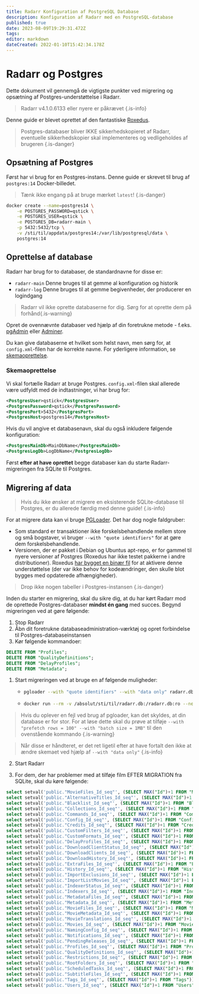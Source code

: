 ```yaml
---
title: Radarr Konfiguration af PostgreSQL Database
description: Konfiguration af Radarr med en PostgreSQL-database
published: true
date: 2023-08-09T19:29:31.472Z
tags: 
editor: markdown
dateCreated: 2022-01-10T15:42:34.178Z
---
```


# Radarr og Postgres

Dette dokument vil gennemgå de vigtigste punkter ved migrering og opsætning af Postgres-understøttelse i Radarr.

> Radarr v4.1.0.6133 eller nyere er påkrævet
{.is-info}

Denne guide er blevet oprettet af den fantastiske [Roxedus](https://github.com/Roxedus).

> Postgres-databaser bliver IKKE sikkerhedskopieret af Radarr, eventuelle sikkerhedskopier skal implementeres og vedligeholdes af brugeren
{.is-danger}

## Opsætning af Postgres

Først har vi brug for en Postgres-instans. Denne guide er skrevet til brug af `postgres:14` Docker-billedet.

> Tænk ikke engang på at bruge mærket `latest`! {.is-danger}

```bash
docker create --name=postgres14 \
    -e POSTGRES_PASSWORD=qstick \
    -e POSTGRES_USER=qstick \
    -e POSTGRES_DB=radarr-main \
    -p 5432:5432/tcp \
    -v /sti/til/appdata/postgres14:/var/lib/postgresql/data \
    postgres:14
```

## Oprettelse af database

Radarr har brug for to databaser, de standardnavne for disse er:

- `radarr-main`   Denne bruges til at gemme al konfiguration og historik
- `radarr-log`    Denne bruges til at gemme begivenheder, der producerer en logindgang

> Radarr vil ikke oprette databaserne for dig. Sørg for at oprette dem på forhånd{.is-warning}

Opret de ovennævnte databaser ved hjælp af din foretrukne metode - f.eks. [pgAdmin](https://www.pgadmin.org/) eller [Adminer](https://www.adminer.org/).

Du kan give databaserne et hvilket som helst navn, men sørg for, at `config.xml`-filen har de korrekte navne. For yderligere information, se [skemaoprettelse](/radarr/postgres-setup#schema-creation).

### Skemaoprettelse

Vi skal fortælle Radarr at bruge Postgres. `config.xml`-filen skal allerede være udfyldt med de indtastninger, vi har brug for:

```xml
<PostgresUser>qstick</PostgresUser>
<PostgresPassword>qstick</PostgresPassword>
<PostgresPort>5432</PostgresPort>
<PostgresHost>postgres14</PostgresHost>
```

Hvis du vil angive et databasenavn, skal du også inkludere følgende konfiguration:

```xml
<PostgresMainDb>MainDbName</PostgresMainDb>
<PostgresLogDb>LogDbName</PostgresLogDb>
```

Først **efter at have oprettet** begge databaser kan du starte Radarr-migreringen fra SQLite til Postgres.

## Migrering af data

> Hvis du ikke ønsker at migrere en eksisterende SQLite-database til Postgres, er du allerede færdig med denne guide! {.is-info}

For at migrere data kan vi bruge [PGLoader](https://github.com/dimitri/pgloader). Det har dog nogle faldgruber:

- Som standard er transaktioner ikke forskelsbehandlende mellem store og små bogstaver, vi bruger `--with "quote identifiers"` for at gøre dem forskelsbehandlende.
- Versionen, der er pakket i Debian og Ubuntus apt-repo, er for gammel til nyere versioner af Postgres (Roxedus har ikke testet pakkerne i andre distributioner).
  Roxedus [har bygget en binær fil](https://github.com/Roxedus/Pgloader-bin) for at aktivere denne understøttelse (der var ikke behov for kodeændringer, den skulle blot bygges med opdaterede afhængigheder).

> Drop ikke nogen tabeller i Postgres-instansen {.is-danger}

Inden du starter en migrering, skal du sikre dig, at du har kørt Radarr mod de oprettede Postgres-databaser **mindst én gang** med succes. Begynd migreringen ved at gøre følgende:

1. Stop Radarr
1. Åbn dit foretrukne databaseadministration-værktøj og opret forbindelse til Postgres-databaseinstansen
1. Kør følgende kommandoer:

```SQL
DELETE FROM "Profiles";
DELETE FROM "QualityDefinitions";
DELETE FROM "DelayProfiles";
DELETE FROM "Metadata";
```

1. Start migreringen ved at bruge en af følgende muligheder:

    - ```bash
      pgloader --with "quote identifiers" --with "data only" radarr.db 'postgresql://qstick:qstick@localhost/radarr-main'
      ```

    - ```bash
      docker run --rm -v /absolut/sti/til/radarr.db:/radarr.db:ro --network=host ghcr.io/roxedus/pgloader --with "quote identifiers" --with "data only" /radarr.db "postgresql://qstick:qstick@localhost/radarr-main"
      ```

  > Hvis du oplever en fejl ved brug af pgloader, kan det skyldes, at din database er for stor. For at løse dette skal du prøve at tilføje `--with "prefetch rows = 100" --with "batch size = 1MB"` til den ovenstående kommando
  {.is-warning}

  > Når disse er håndteret, er det ret ligetil efter at have fortalt den ikke at ændre skemaet ved hjælp af `--with "data only"`
  {.is-info}


2. Start Radarr

3. For dem, der har problemer med at tilføje film EFTER MIGRATION fra SQLite, skal du køre følgende:
```SQL
select setval('public."MovieFiles_Id_seq"', (SELECT MAX("Id")+1 FROM "MovieFiles"));
select setval('public."AlternativeTitles_Id_seq"', (SELECT MAX("Id")+1 FROM "AlternativeTitles"));
select setval('public."Blacklist_Id_seq"', (SELECT MAX("Id")+1 FROM "Blocklist"));
select setval('public."Collections_Id_seq"', (SELECT MAX("Id")+1 FROM "Collections"));
select setval('public."Commands_Id_seq"', (SELECT MAX("Id")+1 FROM "Commands"));
select setval('public."Config_Id_seq"', (SELECT MAX("Id")+1 FROM "Config"));
select setval('public."Credits_Id_seq"', (SELECT MAX("Id")+1 FROM "Credits"));
select setval('public."CustomFilters_Id_seq"', (SELECT MAX("Id")+1 FROM "CustomFilters"));
select setval('public."CustomFormats_Id_seq"', (SELECT MAX("Id")+1 FROM "CustomFormats"));
select setval('public."DelayProfiles_Id_seq"', (SELECT MAX("Id")+1 FROM "DelayProfiles"));
select setval('public."DownloadClientStatus_Id_seq"', (SELECT MAX("Id")+1 FROM "DownloadClientStatus"));
select setval('public."DownloadClients_Id_seq"', (SELECT MAX("Id")+1 FROM "DownloadClients"));
select setval('public."DownloadHistory_Id_seq"', (SELECT MAX("Id")+1 FROM "DownloadHistory"));
select setval('public."ExtraFiles_Id_seq"', (SELECT MAX("Id")+1 FROM "ExtraFiles"));
select setval('public."History_Id_seq"', (SELECT MAX("Id")+1 FROM "History"));
select setval('public."ImportExclusions_Id_seq"', (SELECT MAX("Id")+1 FROM "ImportExclusions"));
select setval('public."ImportListMovies_Id_seq"', (SELECT MAX("Id")+1 FROM "ImportListMovies"));
select setval('public."IndexerStatus_Id_seq"', (SELECT MAX("Id")+1 FROM "IndexerStatus"));
select setval('public."Indexers_Id_seq"', (SELECT MAX("Id")+1 FROM "Indexers"));
select setval('public."MetadataFiles_Id_seq"', (SELECT MAX("Id")+1 FROM "MetadataFiles"));
select setval('public."Metadata_Id_seq"', (SELECT MAX("Id")+1 FROM "Metadata"));
select setval('public."MovieFiles_Id_seq"', (SELECT MAX("Id")+1 FROM "MovieFiles"));
select setval('public."MovieMetadata_Id_seq"', (SELECT MAX("Id")+1 FROM "MovieMetadata"));
select setval('public."MovieTranslations_Id_seq"', (SELECT MAX("Id")+1 FROM "MovieTranslations"));
select setval('public."Movies_Id_seq"', (SELECT MAX("Id")+1 FROM "Movies"));
select setval('public."NamingConfig_Id_seq"', (SELECT MAX("Id")+1 FROM "NamingConfig"));
select setval('public."Notifications_Id_seq"', (SELECT MAX("Id")+1 FROM "Notifications"));
select setval('public."PendingReleases_Id_seq"', (SELECT MAX("Id")+1 FROM "PendingReleases"));
select setval('public."Profiles_Id_seq"', (SELECT MAX("Id")+1 FROM "Profiles"));
select setval('public."QualityDefinitions_Id_seq"', (SELECT MAX("Id")+1 FROM "QualityDefinitions"));
select setval('public."Restrictions_Id_seq"', (SELECT MAX("Id")+1 FROM "Restrictions"));
select setval('public."RootFolders_Id_seq"', (SELECT MAX("Id")+1 FROM "RootFolders"));
select setval('public."ScheduledTasks_Id_seq"', (SELECT MAX("Id")+1 FROM "ScheduledTasks"));
select setval('public."SubtitleFiles_Id_seq"', (SELECT MAX("Id")+1 FROM "SubtitleFiles"));
select setval('public."Tags_Id_seq"', (SELECT MAX("Id")+1 FROM "Tags"));
select setval('public."Users_Id_seq"', (SELECT MAX("Id")+1 FROM "Users"));
```